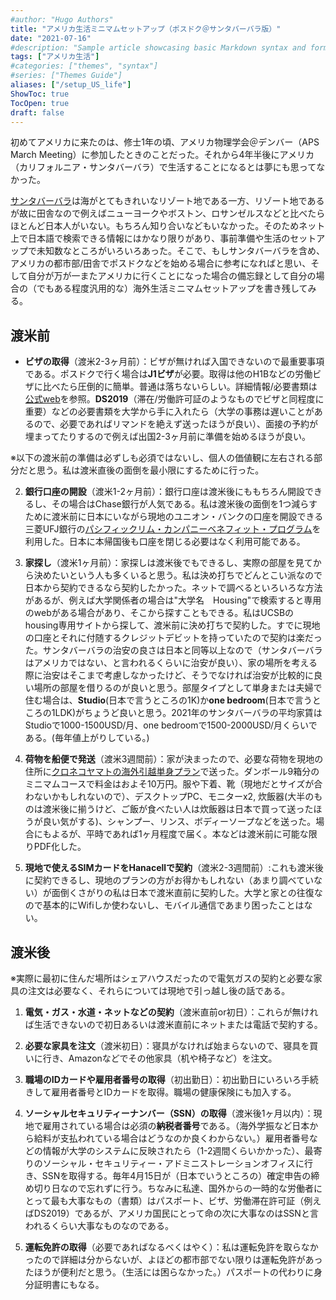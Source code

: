 ```yaml
---
#author: "Hugo Authors"
title: "アメリカ生活ミニマムセットアップ（ポスドク＠サンタバーバラ版）"
date: "2021-07-16"
#description: "Sample article showcasing basic Markdown syntax and formatting for HTML elements."
tags: ["アメリカ生活"]
#categories: ["themes", "syntax"]
#series: ["Themes Guide"]
aliases: ["/setup_US_life"]
ShowToc: true
TocOpen: true
draft: false
---
```


初めてアメリカに来たのは、修士1年の頃、アメリカ物理学会＠デンバー（APS March Meeting）に参加したときのことだった。それから4年半後にアメリカ（カリフォルニア・サンタバーバラ）で生活することになるとは夢にも思ってなかった。

[サンタバーバラ](https://www.google.com/search?q=santa+barbara&sxsrf=ALeKk01J-f7kht-BS8A85ZILdmGWq5AnZw:1626373272946&source=lnms&tbm=isch&sa=X&ved=2ahUKEwi7vdLJ2OXxAhWeDjQIHalnBWgQ_AUoAXoECAEQAw&biw=1920&bih=880)は海がとてもきれいなリゾート地である一方、リゾート地であるが故に田舎なので例えばニューヨークやボストン、ロサンゼルスなどと比べたらほとんど日本人がいない。もちろん知り合いなどもいなかった。そのためネット上で日本語で検索できる情報にはかなり限りがあり、事前準備や生活のセットアップで未知数なところがいろいろあった。そこで、もしサンタバーバラを含め、アメリカの都市部/田舎でポスドクなどを始める場合に参考になればと思い、そして自分が万が一またアメリカに行くことになった場合の備忘録として自分の場合の（でもある程度汎用的な）海外生活ミニマムセットアップを書き残してみる。

## 渡米前

* **ビザの取得**（渡米2-3ヶ月前）：ビザが無ければ入国できないので最重要事項である。ポスドクで行く場合は<b>J1ビザ</b>が必要。取得は他のH1Bなどの労働ビザに比べたら圧倒的に簡単。普通は落ちないらしい。詳細情報/必要書類は[公式web](https://www.ustraveldocs.com/jp_jp/jp-niv-typej.asp)を参照。<b>DS2019</b>（滞在/労働許可証のようなものでビザと同程度に重要）などの必要書類を大学から手に入れたら（大学の事務は遅いことがあるので、必要であればリマンドを絶えず送ったほうが良い）、面接の予約が埋まってたりするので例えば出国2-3ヶ月前に準備を始めるほうが良い。

※以下の渡米前の準備は必ずしも必須ではないし、個人の価値観に左右される部分だと思う。私は渡米直後の面倒を最小限にするために行った。

2. **銀行口座の開設**（渡米1-2ヶ月前）：銀行口座は渡米後にももちろん開設できるし、その場合はChase銀行が人気である。私は渡米後の面倒を1つ減らすために渡米前に日本にいながら現地のユニオン・バンクの口座を開設できる三菱UFJ銀行の[パシフィックリム・カンパニーベネフィット・プログラム](https://www.bk.mufg.jp/tsukau/kaigai/kouza/prcb/index.html)を利用した。日本に本帰国後も口座を閉じる必要はなく利用可能である。

3. **家探し**（渡米1ヶ月前）：家探しは渡米後でもできるし、実際の部屋を見てから決めたいという人も多くいると思う。私は決め打ちでどんとこい派なので日本から契約できるなら契約したかった。ネットで調べるといろいろな方法があるが、例えば大学関係者の場合は"大学名　Housing"で検索すると専用のwebがある場合があり、そこから探すこともできる。私はUCSBのhousing専用サイトから探して、渡米前に決め打ちで契約した。すでに現地の口座とそれに付随するクレジットデビットを持っていたので契約は楽だった。サンタバーバラの治安の良さは日本と同等以上なので（サンタバーバラはアメリカではない、と言われるくらいに治安が良い）、家の場所を考える際に治安はそこまで考慮しなかったけど、そうでなければ治安が比較的に良い場所の部屋を借りるのが良いと思う。部屋タイプとして単身または夫婦で住む場合は、**Studio**(日本で言うところの1K)か<b>one bedroom</b>(日本で言うところの1LDK)がちょうど良いと思う。2021年のサンタバーバラの平均家賃はStudioで1000-1500USD/月、one bedroomで1500-2000USD/月くらいである。(毎年値上がりしている。)

4. **荷物を船便で発送**（渡米3週間前）：家が決まったので、必要な荷物を現地の住所に[クロネコヤマトの海外引越単身プラン](https://www.y-logi.com/service/kaigai/service/tanshin/index.html)で送った。ダンボール9箱分のミニマムコースで料金はおよそ10万円。服や下着、靴（現地だとサイズが合わないかもしれないので）、デスクトップPC、モニターx2, 炊飯器(大半のものは渡米後に揃うけど、ご飯が食べたい人は炊飯器は日本で買って送ったほうが良い気がする)、シャンプー、リンス、ボディーソープなどを送った。場合にもよるが、平時であれば1ヶ月程度で届く。本などは渡米前に可能な限りPDF化した。

5. **現地で使えるSIMカードをHanacellで契約**（渡米2-3週間前）:これも渡米後に契約できるし、現地のプランの方がお得かもしれない（あまり調べていない）が面倒くさがりの私は日本で渡米直前に契約した。大学と家との往復なので基本的にWifiしか使わないし、モバイル通信であまり困ったことはない。

## 渡米後
※実際に最初に住んだ場所はシェアハウスだったので電気ガスの契約と必要な家具の注文は必要なく、それらについては現地で引っ越し後の話である。

1. **電気・ガス・水道・ネットなどの契約**（渡米直前or初日）：これらが無ければ生活できないので初日あるいは渡米直前にネットまたは電話で契約する。
2. **必要な家具を注文**（渡米初日）：寝具がなければ始まらないので、寝具を買いに行き、Amazonなどでその他家具（机や椅子など）を注文。
3. **職場のIDカードや雇用者番号の取得**（初出勤日）：初出勤日にいろいろ手続きして雇用者番号とIDカードを取得。職場の健康保険にも加入する。 
4. **ソーシャルセキュリティーナンバー（SSN）の取得**（渡米後1ヶ月以内）：現地で雇用されている場合は必須の**納税者番号**である。（海外学振など日本から給料が支払われている場合はどうなのか良くわからない。）雇用者番号などの情報が大学のシステムに反映されたら（1-2週間くらいかかった）、最寄りのソーシャル・セキュリティー・アドミニストレーションオフィスに行き、SSNを取得する。毎年4月15日が（日本でいうところの）確定申告の締め切り日なので忘れずに行う。ちなみに私達、国外からの一時的な労働者にとって最も大事なもの（書類）はパスポート、ビザ、労働滞在許可証（例えばDS2019）であるが、アメリカ国民にとって命の次に大事なのはSSNと言われるくらい大事なものなのである。
   
5. **運転免許の取得**（必要であればなるべくはやく）：私は運転免許を取らなかったので詳細は分からないが、よほどの都市部でない限りは運転免許があったほうが便利だと思う。（生活には困らなかった。）パスポートの代わりに身分証明書にもなる。